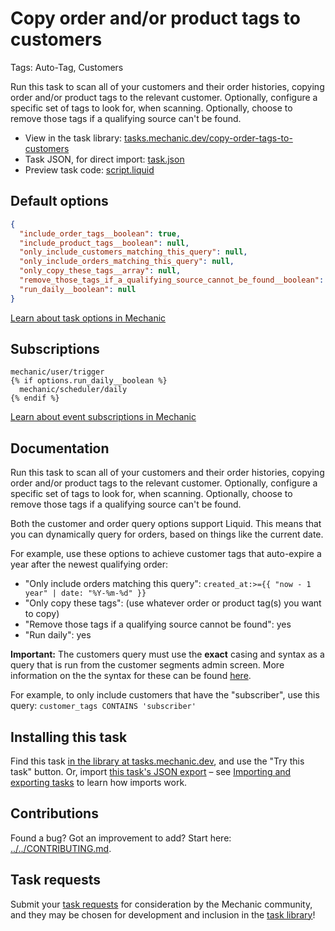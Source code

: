 # Copy order and/or product tags to customers

Tags: Auto-Tag, Customers

Run this task to scan all of your customers and their order histories, copying order and/or product tags to the relevant customer. Optionally, configure a specific set of tags to look for, when scanning. Optionally, choose to remove those tags if a qualifying source can't be found.

* View in the task library: [tasks.mechanic.dev/copy-order-tags-to-customers](https://tasks.mechanic.dev/copy-order-tags-to-customers)
* Task JSON, for direct import: [task.json](../../tasks/copy-order-tags-to-customers.json)
* Preview task code: [script.liquid](./script.liquid)

## Default options

```json
{
  "include_order_tags__boolean": true,
  "include_product_tags__boolean": null,
  "only_include_customers_matching_this_query": null,
  "only_include_orders_matching_this_query": null,
  "only_copy_these_tags__array": null,
  "remove_those_tags_if_a_qualifying_source_cannot_be_found__boolean": null,
  "run_daily__boolean": null
}
```

[Learn about task options in Mechanic](https://learn.mechanic.dev/core/tasks/options)

## Subscriptions

```liquid
mechanic/user/trigger
{% if options.run_daily__boolean %}
  mechanic/scheduler/daily
{% endif %}
```

[Learn about event subscriptions in Mechanic](https://learn.mechanic.dev/core/tasks/subscriptions)

## Documentation

Run this task to scan all of your customers and their order histories, copying order and/or product tags to the relevant customer. Optionally, configure a specific set of tags to look for, when scanning. Optionally, choose to remove those tags if a qualifying source can't be found.

Both the customer and order query options support Liquid. This means that you can dynamically query for orders, based on things like the current date.

For example, use these options to achieve customer tags that auto-expire a year after the newest qualifying order:

* "Only include orders matching this query": `created_at:>={{ "now - 1 year" | date: "%Y-%m-%d" }}`
* "Only copy these tags": (use whatever order or product tag(s) you want to copy)
* "Remove those tags if a qualifying source cannot be found": yes
* "Run daily": yes

**Important:** The customers query must use the **exact** casing and syntax as a query that is run from the customer segments admin screen. More information on the the syntax for these can be found [here](https://shopify.dev/docs/api/shopifyql/segment-query-language-reference).

For example, to only include customers that have the "subscriber", use this query: `customer_tags CONTAINS 'subscriber'`

## Installing this task

Find this task [in the library at tasks.mechanic.dev](https://tasks.mechanic.dev/copy-order-tags-to-customers), and use the "Try this task" button. Or, import [this task's JSON export](../../tasks/copy-order-tags-to-customers.json) – see [Importing and exporting tasks](https://learn.mechanic.dev/core/tasks/import-and-export) to learn how imports work.

## Contributions

Found a bug? Got an improvement to add? Start here: [../../CONTRIBUTING.md](../../CONTRIBUTING.md).

## Task requests

Submit your [task requests](https://mechanic.canny.io/task-requests) for consideration by the Mechanic community, and they may be chosen for development and inclusion in the [task library](https://tasks.mechanic.dev/)!
